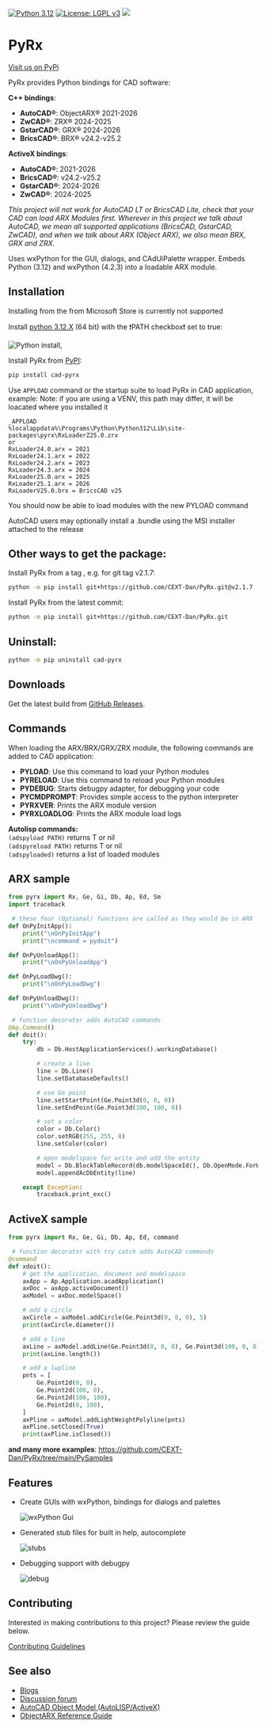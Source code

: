 [![Python 3.12](https://img.shields.io/badge/python-3.12-blue.svg)](https://www.python.org/downloads/release/python-312/)
[![License: LGPL v3](https://img.shields.io/badge/License-LGPL_v3-blue.svg)](https://www.gnu.org/licenses/lgpl-3.0)
[![](https://img.shields.io/pypi/v/cad-pyrx.svg)](https://pypi.org/pypi/cad-pyrx/)
# PyRx

[Visit us on PyPi](https://pypi.org/project/cad-pyrx/)

PyRx provides Python bindings for CAD software:

**C++ bindings**:

- **AutoCAD®**: ObjectARX® 2021-2026
- **ZwCAD®**: ZRX® 2024-2025
- **GstarCAD®**: GRX® 2024-2026
- **BricsCAD®**: BRX® v24.2-v25.2

**ActiveX bindings**:

- **AutoCAD®**: 2021-2026
- **BricsCAD®**: v24.2-v25.2
- **GstarCAD®**: 2024-2026
- **ZwCAD®**: 2024-2025

_This project will not work for AutoCAD LT or BricsCAD Lite, check that your CAD can load ARX Modules first._
_Wherever in this project we talk about AutoCAD, we mean all supported applications (BricsCAD, GstarCAD, ZwCAD), and when we talk about ARX (Object ARX), we also mean BRX, GRX and ZRX._

Uses wxPython for the GUI, dialogs, and CAdUiPalette wrapper.
Embeds Python (3.12) and wxPython (4.2.3) into a loadable ARX module.

## Installation

Installing from the from Microsoft Store is currently not supported


Install [python 3.12.X](https://www.python.org/downloads/windows/) (64 bit) with the :exclamation:PATH checkbox:exclamation: set to true:

![Python install](./GitResources/images/pyinstall.png),

Install PyRx from [PyPI](https://pypi.org/project/cad-pyrx):

```bash
pip install cad-pyrx
```

Use ``APPLOAD`` command or the startup suite to load PyRx in CAD application, example:
Note: if you are using a VENV, this path may differ, it will be loacated where you installed it

```raw
_APPLOAD
%localappdata%\Programs\Python\Python312\Lib\site-packages\pyrx\RxLoaderZ25.0.zrx
or
RxLoader24.0.arx = 2021
RxLoader24.1.arx = 2022
RxLoader24.2.arx = 2023
RxLoader24.3.arx = 2024
RxLoader25.0.arx = 2025
RxLoader25.1.arx = 2026
RxLoaderV25.0.brx = BricsCAD v25
```
You should now be able to load modules with the new PYLOAD command

AutoCAD users may optionally install a .bundle using the MSI installer attached to the release

## Other ways to get the package:

Install PyRx from a tag , e.g. for git tag v2.1.7:  

```bash
python -m pip install git+https://github.com/CEXT-Dan/PyRx.git@v2.1.7
```

Install PyRx from the latest commit:

```bash
python -m pip install git+https://github.com/CEXT-Dan/PyRx.git
```

## Uninstall:

```bash
python -m pip uninstall cad-pyrx
```

## Downloads

Get the latest build from [GitHub Releases](https://github.com/CEXT-Dan/PyRx/releases).

## Commands

When loading the ARX/BRX/GRX/ZRX module, the following commands are added to CAD application:

- **PYLOAD**: Use this command to load your Python modules
- **PYRELOAD**: Use this command to reload your Python modules
- **PYDEBUG**: Starts debugpy adapter, for debugging your code 
- **PYCMDPROMPT**: Provides simple access to the python interpreter
- **PYRXVER**: Prints the ARX module version
- **PYRXLOADLOG**: Prints the ARX module load logs

**Autolisp commands:**  
``(adspyload PATH)`` returns T or nil  
``(adspyreload PATH)`` returns T or nil  
``(adspyloaded)`` returns a list of loaded modules  

## ARX sample

```py
from pyrx import Rx, Ge, Gi, Db, Ap, Ed, Sm
import traceback

 # these four (Optional) functions are called as they would be in ARX
def OnPyInitApp():
    print("\nOnPyInitApp")
    print("\ncommand = pydoit")

def OnPyUnloadApp():
    print("\nOnPyUnloadApp")

def OnPyLoadDwg():
    print("\nOnPyLoadDwg")

def OnPyUnloadDwg():
    print("\nOnPyUnloadDwg")

 # function decorator adds AutoCAD commands
@Ap.Command()
def doit():
    try:
        db = Db.HostApplicationServices().workingDatabase()

        # create a line
        line = Db.Line()
        line.setDatabaseDefaults()

        # use Ge point
        line.setStartPoint(Ge.Point3d(0, 0, 0))
        line.setEndPoint(Ge.Point3d(100, 100, 0))

        # set a color
        color = Db.Color()
        color.setRGB(255, 255, 0)
        line.setColor(color)

        # open modelspace for write and add the entity
        model = Db.BlockTableRecord(db.modelSpaceId(), Db.OpenMode.ForWrite)
        model.appendAcDbEntity(line)

    except Exception:
        traceback.print_exc()
```

## ActiveX sample

```py
from pyrx import Rx, Ge, Gi, Db, Ap, Ed, command

 # function decorator with try catch adds AutoCAD commands
@command
def xdoit():
    # get the application, document and modelspace
    axApp = Ap.Application.acadApplication()
    axDoc = axApp.activeDocument()
    axModel = axDoc.modelSpace()

    # add a circle
    axCircle = axModel.addCircle(Ge.Point3d(0, 0, 0), 5)
    print(axCircle.diameter())

    # add a line
    axLine = axModel.addLine(Ge.Point3d(0, 0, 0), Ge.Point3d(100, 0, 0))
    print(axLine.length())

    # add a lwpline
    pnts = [
        Ge.Point2d(0, 0),
        Ge.Point2d(100, 0),
        Ge.Point2d(100, 100),
        Ge.Point2d(0, 100),
    ]
    axPline = axModel.addLightWeightPolyline(pnts)
    axPline.setClosed(True)
    print(axPline.isClosed())

```

**and many more examples**: <https://github.com/CEXT-Dan/PyRx/tree/main/PySamples>

## Features

- Create GUIs with wxPython, bindings for dialogs and palettes

    ![wxPython Gui](./GitResources/images/palette.png)

- Generated stub files for built in help, autocomplete

    ![stubs](./GitResources/images/stubs.png)

- Debugging support with debugpy

    ![debug](./GitResources/images/debug.png)

## Contributing

Interested in making contributions to this project? Please review the guide below.

[Contributing Guidelines](https://github.com/CEXT-Dan/PyRx/blob/main/CONTRIBUTING.md)

## See also

- [Blogs](https://pyarx.blogspot.com)
- [Discussion forum](https://www.theswamp.org/index.php?board=76.0)
- [AutoCAD Object Model (AutoLISP/ActiveX)](https://help.autodesk.com/view/OARX/2025/ENU/?guid=GUID-A809CD71-4655-44E2-B674-1FE200B9FE30)
- [ObjectARX Reference Guide](https://help.autodesk.com/view/OARX/2025/ENU/?guid=OARX-RefGuide-ObjectARX_Reference_Guide)
